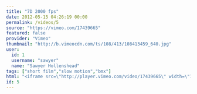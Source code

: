 ```yaml
---
title: "7D 2000 fps"
date: 2012-05-15 04:26:19 00:00
permalink: /videos/5
source: "https://vimeo.com/17439665"
featured: false
provider: "Vimeo"
thumbnail: "http://b.vimeocdn.com/ts/108/413/108413459_640.jpg"
user:
  id: 1
  username: "sawyer"
  name: "Sawyer Hollenshead"
tags: ["short film","slow motion","bmx"]
html: "<iframe src=\"http://player.vimeo.com/video/17439665\" width=\"1280\" height=\"720\" frameborder=\"0\" webkitAllowFullScreen mozallowfullscreen allowFullScreen></iframe>"
id: 5
---
```



